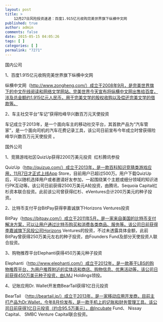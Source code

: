```yaml
---
layout: post
title: >
    12月27日风险投资速递：百度1.915亿元收购完美世界旗下纵横中文网
published: true
author: admin
comments: false
date: 2015-05-15 04:05:26
tags: [ ]
categories: [ ]
permalink: "7271"
---
```



国内公司

1、百度1.915亿元收购完美世界旗下纵横中文网

纵横中文网（http://www.zongheng.com/）成立于2008年9月，是完美世界旗下的中文在线阅读和网络文学网站。完美世界今天宣布将纵横中文网出售给百度，涉及总金额约1.915亿元人民币，用于完美文学的股权收购以及偿还完美文学的借款等。

2、车主社交平台“车记”获得险峰华兴数百万元天使投资

车记成立于2013年，是一个面向车主的移动社交平台，其首款产品为“汽车管家”，是一个面向司机的汽车花费记录工具，该公司日前宣布今年成立时曾获得险峰华兴数百万元天使投资 。

国外公司

1、竞猜游戏社区QuizUp获得2200万美元投资  红杉腾讯参投

QuizUp（http://quizup.com/）成立于2013年，是一款百科知识竞猜类游戏应用，11月7日才正式上线App Store，目前用户已超过500万。用户下载QuizUp后，可以随机选择用户或者邀请好友参加，一起围绕某个主题或细分领域的知识进行PK互动等。该公司日前获得2500万美元A轮投资，由腾讯、Sequoia Capital红杉资本联合投资。此前该公司曾获得红杉、eVentures合计200万美元的种子投资。

2、比特币支付平台BitPay获得李嘉诚旗下Horizons Ventures投资

BitPay（https://bitpay.com/）成立于2011年5月，是一家来自美国的比特币支付解决方案，可以让用户通过比特币购买和消费各类商品、服务等。该公司日前获得李嘉诚旗下风投公司Horizons Ventures的投资，不过未透露具体金额，此前BitPay曾获得250万美元左右的种子投资，由Founders Fund及部分天使投资人联合投资。

3、购物推荐平台Elephanti获得450万美元种子投资

Elephanti（http://www.elephanti.com/）成立于2012年，是一款基于LBS的购物推荐平台，为用户推荐附近的实体店和商店、购物信息、优惠活动等，该公司日前获得450万美元种子投资，由LMJ Holdings领投。

4、记账应用Dr. Wallet开发商BearTail获得1亿日元投资

BearTail （http://beartail.jp/）成立于2013年，是一家移动应用开发商，目前主打产品为Dr.Wallet，今年8月份发布，是一款手机上的记账和财务管理工具。该公司日前获得1亿日元投资（约合95.5万美元），由Incubate Fund、 Nissay Capital、 SMBC Venture Capital联合投资。